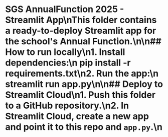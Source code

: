 # SGS AnnualFunction 2025 - Streamlit App\nThis folder contains a ready-to-deploy Streamlit app for the school's Annual Function.\n\n## How to run locally\n1. Install dependencies:\n   pip install -r requirements.txt\n2. Run the app:\n   streamlit run app.py\n\n## Deploy to Streamlit Cloud\n1. Push this folder to a GitHub repository.\n2. In Streamlit Cloud, create a new app and point it to this repo and `app.py`.\n